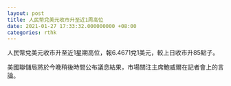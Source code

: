 ```yaml
---
layout: post
title: 人民幣兌美元收市升至近1周高位
date: 2021-01-27 17:33:32.000000000 +08:00
categories: rthk
---
```


人民幣兌美元收市升至近1星期高位，報6.4671兌1美元，較上日收市升85點子。

美國聯儲局將於今晚稍後時間公布議息結果，市場關注主席鮑威爾在記者會上的言論。
